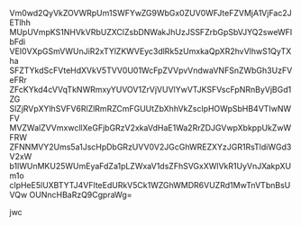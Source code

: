 Vm0wd2QyVkZOVWRpUm1SWFYwZG9WbGx0ZUV0WFJteFZVMjA1VjFac2JETlhh
MUpUVmpKS1NHVkVRbUZXClZsbDNWakJhUzJSSFZrbGpSbVJYQ2sweWFIbFdi
VEI0VXpGSmVWUnJiR2xTYlZKWVEyc3dlRk5zUmxkaQpXR2hvVlhwS1QyTXha
SFZTYkdScFVteHdXVkV5TVV0U01WcFpZVVpvVndwaVNFSnZWbGh3UzFVeFRr
ZFcKYkd4cVVqTkNWRmxyYUVOV1ZrVjVUVlYwVTJKSFVscFpNRnByVjBGd1ZG
SlZjRVpXYlhSVFV6RlZlRmRZCmFGUUtZbXhhVkZsclpHOWpSbHB4VTIwNWFV
MVZWalZVVmxwcllXeGFjbGRzV2xkaVdHaE1Wa2RrZDJGVwpXbkppUkZwWFRW
ZFNNMVY2Ums5a1JscHpDbGRzUVV0V2JGcGhWREZXYzJGR1RsTldiWGd3V2xW
b1lWUnMKU25WUmEyaFdZa1pLZWxaV1dsZFhSVGxXWlVkR1UyVnJXakpXUm1o
clpHeE5lUXBTYTJ4VFlteEdURkV5Ck1WZGhWMDR6VUZRd1MwTnVTbnBsUVQw
OUNncHBaRzQ9CgpraWg=

jwc